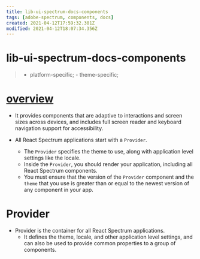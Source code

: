 ```yaml
---
title: lib-ui-spectrum-docs-components
tags: [adobe-spectrum, components, docs]
created: 2021-04-12T17:59:32.301Z
modified: 2021-04-12T18:07:34.356Z
---
```


# lib-ui-spectrum-docs-components

> - platform-specific; - theme-specific; 

# [overview](https://react-spectrum.adobe.com/react-spectrum/getting-started.html)

- It provides components that are adaptive to interactions and screen sizes across devices, and includes full screen reader and keyboard navigation support for accessibility.

- All React Spectrum applications start with a `Provider`. 
  - The `Provider` specifies the theme to use, along with application level settings like the locale. 
  - Inside the `Provider`, you should render your application, including all React Spectrum components.
  - You must ensure that the version of the `Provider` component and the `theme` that you use is greater than or equal to the newest version of any component in your app.

# Provider

- Provider is the container for all React Spectrum applications. 
  - It defines the theme, locale, and other application level settings, and can also be used to provide common properties to a group of components.
